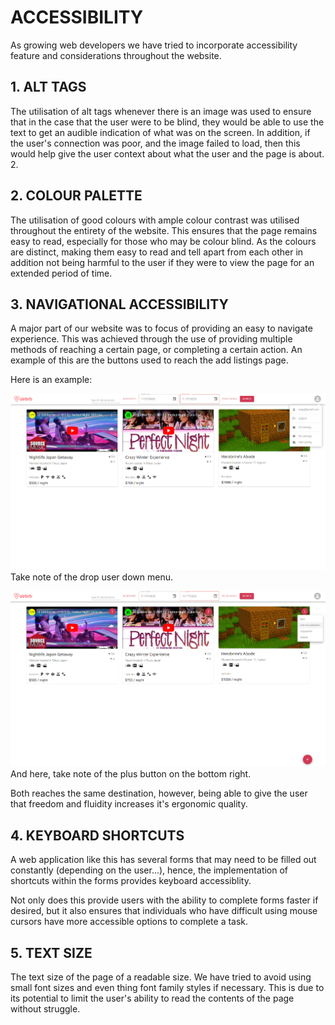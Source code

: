 # ACCESSIBILITY

As growing web developers we have tried to incorporate accessibility feature and considerations throughout the website.

## 1. ALT TAGS

The utilisation of alt tags whenever there is an image was used to ensure that in the case that the user were to be blind, they would be able to use the text to get an audible indication of what was on the screen. In addition, if the user's connection was poor, and the image failed to load, then this would help give the user context about what the user and the page is about. 2.

## 2. COLOUR PALETTE

The utilisation of good colours with ample colour contrast was utilised throughout the entirety of the website. This ensures that the page remains easy to read, especially for those who may be colour blind. As the colours are distinct, making them easy to read and tell apart from each other in addition not being harmful to the user if they were to view the page for an extended period of time.

## 3. NAVIGATIONAL ACCESSIBILITY

A major part of our website was to focus of providing an easy to navigate experience. This was achieved through the use of providing multiple methods of reaching a certain page, or completing a certain action. An example of this are the buttons used to reach the add listings page.

Here is an example:

![Add Listings](./mdAssets/bonusAssets/page7.png)
Take note of the drop user down menu.

![Add Listings](./mdAssets/bonusAssets/page8.png)
And here, take note of the plus button on the bottom right.

Both reaches the same destination, however, being able to give the user that freedom and fluidity increases it's ergonomic quality.

## 4. KEYBOARD SHORTCUTS

A web application like this has several forms that may need to be filled out constantly (depending on the user...), hence, the implementation of shortcuts within the forms provides keyboard accessiblity.

Not only does this provide users with the ability to complete forms faster if desired, but it also ensures that individuals who have difficult using mouse cursors have more accessible options to complete a task.

## 5. TEXT SIZE

The text size of the page of a readable size. We have tried to avoid using small font sizes and even thing font family styles if necessary. This is due to its potential to limit the user's ability to read the contents of the page without struggle.
